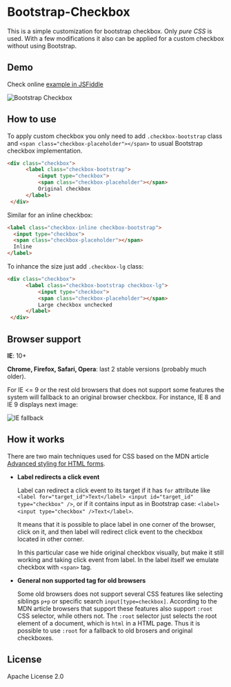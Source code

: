 # Bootstrap-Checkbox

This is a simple customization for bootstrap checkbox. Only _pure CSS_ is used.
With a few modifications it also can be applied for a custom checkbox without using Bootstrap.

## Demo
Check online [example in JSFiddle](https://jsfiddle.net/hw8nuxz4/2/)

![Bootstrap Checkbox](https://wtf.jpg.wtf/e7/ab/1475666428-e7aba580c18be9ee7340a0542936b9e5.png)

## How to use
To apply custom checkbox you only need to add `.checkbox-bootstrap` class and 
`<span class="checkbox-placeholder"></span>` to usual Bootstrap checkbox implementation.

```html
<div class="checkbox">
      <label class="checkbox-bootstrap">                                        
          <input type="checkbox">             
          <span class="checkbox-placeholder"></span>           
          Original checkbox
      </label>
 </div>
```
Similar for an inline checkbox:
```html
<label class="checkbox-inline checkbox-bootstrap">
  <input type="checkbox">
  <span class="checkbox-placeholder"></span>
  Inline 
</label>
```
To inhance the size just add `.checkbox-lg` class:
```html
<div class="checkbox">
      <label class="checkbox-bootstrap checkbox-lg">                           
          <input type="checkbox">             
          <span class="checkbox-placeholder"></span>           
          Large checkbox unchecked
      </label>
 </div>
```

## Browser support
__IE__: 10+

__Chrome, Firefox, Safari, Opera__: last 2 stable versions (probably much older).

For IE <= 9 or the rest old browsers that does not support some features the system will fallback to an original browser checkbox.
For instance, IE 8 and IE 9 displays next image:

![IE fallback](https://wtf.jpg.wtf/dc/71/1475666615-dc716b4b777dd960c4d5844ae6800454.png)

## How it works
There are two main techniques used for CSS based on the MDN article [Advanced styling for HTML forms](https://developer.mozilla.org/en-US/docs/Web/Guide/HTML/Forms/Advanced_styling_for_HTML_forms).

* __Label redirects a click event__

    Label can redirect a click event to its target if it has `for` attribute like `<label for="target_id">Text</label> <input id="target_id" type="checkbox" />`, or if it contains input as in Bootstrap case: `<label><input type="checkbox" />Text</label>`.

    It means that it is possible to place label in one corner of the browser, click on it, and then label will redirect click event to the checkbox located in other corner.

    In this particular case we hide original checkbox visually, but make it still working and taking click event from label.
    In the label itself we emulate checkbox with `<span>` tag.

* __General non supported tag for old browsers__

    Some old browsers does not support several CSS features like selecting siblings `p+p` or specific search `input[type=checkbox]`.
    According to the MDN article browsers that support these features also support `:root` CSS selector, while others not. The `:root` selector just selects the root element of a document, which is `html` in a HTML page.
    Thus it is possible to use `:root` for a fallback to old brosers and original checkboxes.


## License
Apache License 2.0